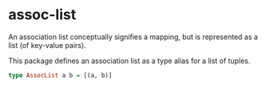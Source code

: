 # assoc-list

An association list conceptually signifies a mapping, but is represented as a list (of key-value pairs).

This package defines an association list as a type alias for a list of tuples.

```haskell
type AssocList a b = [(a, b)]
```
